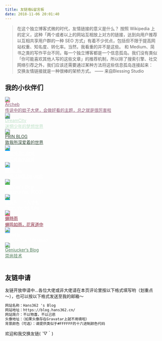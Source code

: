 ```yaml
---
title: 友链墙&留言板
date: 2018-11-06 20:01:40
---
```


> 在这个独立博客式微的时代，友情链接的意义是什么？
> 按照 Wikipedia 上的定义，这种「两个或者以上的网站互相放上对方的链接，达到向用户推荐以互相共享用户群的一种 SEO 方式」有着不少优点，包括但不限于提高网站权重、知名度、转化率。当然，我看重的并不是这些。
> 和 Medium、简书之类的写作平台不同，每一个独立博客都是一个信息孤岛。我们没有类似「你可能喜欢其他人写的这些文章」的推荐机制，所以除了搜索引擎、社交网络引荐之外，我们应该还需要通过某种方法将这些信息孤岛连接起来：
> 交换友情链接就是一种很棒的架桥方式。
—— 来自Blessing Studio

## 我的小伙伴们 ##

<link rel="stylesheet" href="/css/friends.css" type="text/css"><div class="friends"><a class="a-friend" target="_blank" style="background-color:#FF8EB2;color:#8D5874" href="https://qwq.moe/"><img class="blog-avatar" src="https://gravatar.loli.net/avatar/93f5d0e297fe1c30eb4cf540e214523a?s=100&r=X&d=mm"><div class="text-container"><div class="name">Archeb</div><div class="description">传说中的蚊子大佬，会做好看的主题，总之就是很厉害啦</div></div></a><!------------------------><a class="a-friend" target="_blank" style="background-color:#609DA0;color:#BFE1C8;" href="https://www.littleqiu.net/"><img class="blog-avatar" src="https://www.littleqiu.net/wp-content/uploads/2018/01/Avatar.png"><div class="text-container"><div class="name">DreamCity</div><div class="description">迷惘少年的梦想世界</div></div></a><!------------------------><a class="a-friend" target="_blank" style="background-color:#91B493;color:#344B39;" href="https://printempw.github.io/"><img class="blog-avatar" src="https://avatars0.githubusercontent.com/u/11206497?s=460&v=4"><div class="text-container"><div class="name">PRIN BLOG</div><div class="description">致我所深爱着的世界</div></div></a><!------------------------><a class="a-friend" target="_blank" style="background-color:#049FF1;color:white;" href="https://lzh441.cn/"><img class="blog-avatar" src="https://lzh441.cn/img/head.jpg"><div class="text-container"><div class="name">崇宫苟道的破站</div><div class="description">一只咸鱼的破站</div></div></a><!------------------------><a class="a-friend" target="_blank" style="background-color:#66CCFF;color:white;" href="https://bottle.moe/"><img class="blog-avatar" src="https://avatars1.githubusercontent.com/u/12976469?s=400&v=4"><div class="text-container"><div class="name">些瓶小站</div><div class="description">一条活蹦乱跳的咸鱼</div></div></a><!------------------------><a class="a-friend" target="_blank" style="background-color:#48C35C;color:white;" href="https://subilan.win/"><img class="blog-avatar" src="https://i.loli.net/2018/08/10/5b6d052e3c771.jpg"><div class="text-container"><div class="name">Subilan's Blog</div><div class="description">Material No. 00001</div></div></a><!------------------------><a class="a-friend" target="_blank" style="background-color:#00A6AC;color:white;" href="https://blog.xtlsoft.top/"><img class="blog-avatar" src="https://avatars1.githubusercontent.com/u/16159830?s=460&v=4"><div class="text-container"><div class="name">徐天乐 – 个人博客</div><div class="description">Tech, World, Life</div></div></a><!------------------------><a class="a-friend" target="_blank" style="background-color:#FB618D;color:#87253C;" href="https://chanshiyu.com/"><img class="blog-avatar" src="https://avatars2.githubusercontent.com/u/22583039?v=4"><div class="text-container"><div class="name">蝉時雨</div><div class="description">蝉鸣如雨，花宵道中</div></div></a><!------------------------><a class="a-friend" target="_blank" style="background-color:#63B8FF;color:white;" href="https://www.ouorz.com/"><img class="blog-avatar" src="https://static.ouorz.com/t.jpg"><div class="text-container"><div class="name">TonyHe</div><div class="description">Just A Poor Lifesinger</div></div></a><!------------------------><a class="a-friend" target="_blank" style="background-color:#A8D8B9;color:#4E7C58;" href="https://geniucker.js.org/"><img class="blog-avatar" src="https://cdn.jsdelivr.net/gh/geniucker/source/avatar.jpg"><div class="text-container"><div class="name">Geniucker‘s Blog</div><div class="description">崇尚技术</div></div></a></div><br>

## 友链申请 ##

友链开放申请中...各位大佬或非大佬请在本页评论里按以下格式填写哟（划重点～），也可以按以下格式发送至我的邮箱～
```html
网站名称：Hans362 's Blog
网站地址：https://blog.hans362.cn/
网站简介：不以物喜，不以己悲
头像地址：（如果头像存在Gravatar上就不用填啦）
背景颜色（可选）：请提供类似于#FFFFFF的十六进制颜色代码
```
欢迎和我交换友链( ´▽｀)